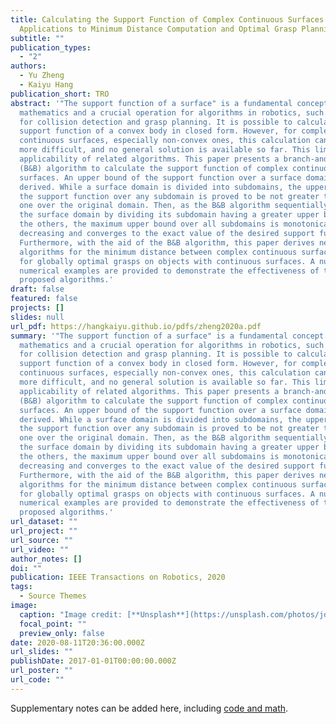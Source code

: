```yaml
---
title: Calculating the Support Function of Complex Continuous Surfaces With
  Applications to Minimum Distance Computation and Optimal Grasp Planning
subtitle: ""
publication_types:
  - "2"
authors:
  - Yu Zheng
  - Kaiyu Hang
publication_short: TRO
abstract: '"The support function of a surface" is a fundamental concept in
  mathematics and a crucial operation for algorithms in robotics, such as those
  for collision detection and grasp planning. It is possible to calculate the
  support function of a convex body in closed form. However, for complex
  continuous surfaces, especially non-convex ones, this calculation can be far
  more difficult, and no general solution is available so far. This limits the
  applicability of related algorithms. This paper presents a branch-and-bound
  (B&B) algorithm to calculate the support function of complex continuous
  surfaces. An upper bound of the support function over a surface domain is
  derived. While a surface domain is divided into subdomains, the upper bound of
  the support function over any subdomain is proved to be not greater than the
  one over the original domain. Then, as the B&B algorithm sequentially divides
  the surface domain by dividing its subdomain having a greater upper bound than
  the others, the maximum upper bound over all subdomains is monotonically
  decreasing and converges to the exact value of the desired support function.
  Furthermore, with the aid of the B&B algorithm, this paper derives new
  algorithms for the minimum distance between complex continuous surfaces and
  for globally optimal grasps on objects with continuous surfaces. A number of
  numerical examples are provided to demonstrate the effectiveness of the
  proposed algorithms.'
draft: false
featured: false
projects: []
slides: null
url_pdf: https://hangkaiyu.github.io/pdfs/zheng2020a.pdf
summary: '"The support function of a surface" is a fundamental concept in
  mathematics and a crucial operation for algorithms in robotics, such as those
  for collision detection and grasp planning. It is possible to calculate the
  support function of a convex body in closed form. However, for complex
  continuous surfaces, especially non-convex ones, this calculation can be far
  more difficult, and no general solution is available so far. This limits the
  applicability of related algorithms. This paper presents a branch-and-bound
  (B&B) algorithm to calculate the support function of complex continuous
  surfaces. An upper bound of the support function over a surface domain is
  derived. While a surface domain is divided into subdomains, the upper bound of
  the support function over any subdomain is proved to be not greater than the
  one over the original domain. Then, as the B&B algorithm sequentially divides
  the surface domain by dividing its subdomain having a greater upper bound than
  the others, the maximum upper bound over all subdomains is monotonically
  decreasing and converges to the exact value of the desired support function.
  Furthermore, with the aid of the B&B algorithm, this paper derives new
  algorithms for the minimum distance between complex continuous surfaces and
  for globally optimal grasps on objects with continuous surfaces. A number of
  numerical examples are provided to demonstrate the effectiveness of the
  proposed algorithms.'
url_dataset: ""
url_project: ""
url_source: ""
url_video: ""
author_notes: []
doi: ""
publication: IEEE Transactions on Robotics, 2020
tags:
  - Source Themes
image:
  caption: "Image credit: [**Unsplash**](https://unsplash.com/photos/jdD8gXaTZsc)"
  focal_point: ""
  preview_only: false
date: 2020-08-11T20:36:00.000Z
url_slides: ""
publishDate: 2017-01-01T00:00:00.000Z
url_poster: ""
url_code: ""
---
```


Supplementary notes can be added here, including [code and math](https://wowchemy.com/docs/content/writing-markdown-latex/).

